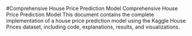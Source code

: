 #Comprehensive House Price Prediction Model
Comprehensive House Price Prediction Model
This document contains the complete implementation of a house price prediction model
using the Kaggle House Prices dataset, including code, explanations, results, and
visualizations.
